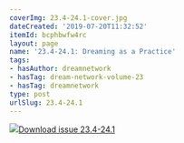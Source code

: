 ```yaml
---
coverImg: 23.4-24.1-cover.jpg
dateCreated: '2019-07-20T11:32:52'
itemId: bcphbwfw4rc
layout: page
name: '23.4-24.1: Dreaming as a Practice'
tags:
- hasAuthor: dreamnetwork
- hasTag: dream-network-volume-23
- hasTag: dreamnetwork
type: post
urlSlug: 23.4-24.1
---
```

<img class="card-journal-img" src="../images/23.4-24.1-rect.jpg"/><a href="../files/pdfs/Volume_23/23.4-24.1_dreaming_as_practice.pdf" download="">Download issue 23.4-24.1</a>